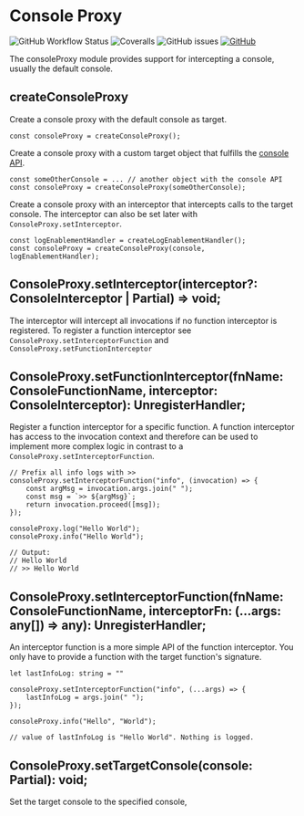 # Console Proxy

![GitHub Workflow Status](https://img.shields.io/github/workflow/status/link-intersystems/console-redirection/Node.js%20CI)
![Coveralls](https://img.shields.io/coveralls/github/link-intersystems/console-redirection)
![GitHub issues](https://img.shields.io/github/issues-raw/link-intersystems/console-redirection)
[![GitHub](https://img.shields.io/github/license/link-intersystems/console-redirection?label=license)](LICENSE.md)

The consoleProxy module provides support for intercepting a console, usually the default console.

## createConsoleProxy

Create a console proxy with the default console as target.

    const consoleProxy = createConsoleProxy();

Create a console proxy with a custom target object that fulfills the [console API](https://developer.mozilla.org/en-US/docs/Web/API/Console).

    const someOtherConsole = ... // another object with the console API
    const consoleProxy = createConsoleProxy(someOtherConsole);

Create a console proxy with an interceptor that intercepts calls to the target console. The interceptor can also be set later with `ConsoleProxy.setInterceptor`.

    const logEnablementHandler = createLogEnablementHandler();
    const consoleProxy = createConsoleProxy(console, logEnablementHandler);

## ConsoleProxy.setInterceptor(interceptor?: ConsoleInterceptor | Partial<Console>) => void;

The interceptor will intercept all invocations if no function interceptor is registered. To register a function interceptor see `ConsoleProxy.setInterceptorFunction` and `ConsoleProxy.setFunctionInterceptor`

## ConsoleProxy.setFunctionInterceptor(fnName: ConsoleFunctionName, interceptor: ConsoleInterceptor): UnregisterHandler;

Register a function interceptor for a specific function. A function interceptor has access to the invocation context and therefore can be used to implement more complex logic in contrast to a `ConsoleProxy.setInterceptorFunction`.

    // Prefix all info logs with >>
    consoleProxy.setInterceptorFunction("info", (invocation) => {
        const argMsg = invocation.args.join(" ");
        const msg = `>> ${argMsg}`;
        return invocation.proceed([msg]);
    });

    consoleProxy.log("Hello World");
    consoleProxy.info("Hello World");

    // Output:
    // Hello World
    // >> Hello World

## ConsoleProxy.setInterceptorFunction(fnName: ConsoleFunctionName, interceptorFn: (...args: any[]) => any): UnregisterHandler;

An interceptor function is a more simple API of the function interceptor. You only have to provide a function with the target function's signature.

    let lastInfoLog: string = ""

    consoleProxy.setInterceptorFunction("info", (...args) => {
        lastInfoLog = args.join(" ");
    });

    consoleProxy.info("Hello", "World");

    // value of lastInfoLog is "Hello World". Nothing is logged.

## ConsoleProxy.setTargetConsole(console: Partial<Console>): void;

Set the target console to the specified console,

